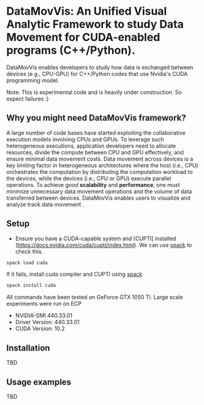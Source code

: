 # DataMovVis: An Unified Visual Analytic Framework to study Data Movement for CUDA-enabled programs (C++/Python).

DataMovVis enables developers to study how data is exchanged between devices (e.g., CPU-GPU) for C++/Python codes that use Nvidia's CUDA programming model. 

Note: This is experimental code and is heavily under construction. So expect failures :)

## Why you might need DataMovVis framework?
A large number of code bases have started exploiting the collaborative execution models involving CPUs and GPUs. To leverage such heterogeneous executions, application developers need to allocate resources, divide the compute between CPU and GPU effectively, and ensure minimal data movement costs. Data movement across devices is a key limiting factor in heterogeneous architectures where the host (i.e., CPU) orchestrates the computation by distributing the computation workload to the devices, while the devices (i.e., CPU or GPU) execute parallel operations.  To achieve good **scalability** and **performance**, one must minimize unnecessary data movement operations and the volume of data transferred between devices.  DataMovVis enables users to visualize and analyze track data movement . 

## Setup

- Ensure you have a CUDA-capable system and [CUPTI] installed (https://docs.nvidia.com/cuda/cupti/index.html). We can use [spack](https://github.com/spack/spack) to check this. 

```bash
spack load cuda
```


If it fails, install cuda compiler and CUPTI using [spack](https://github.com/spack/spack)
```bash
spack install cuda
```


All commands have been tested on GeForce GTX 1050 TI. Large scale experiments were run on ECP

* NVIDIA-SMI 440.33.01    
* Driver Version: 440.33.01    
* CUDA Version: 10.2

## Installation

TBD

## Usage examples

TBD
